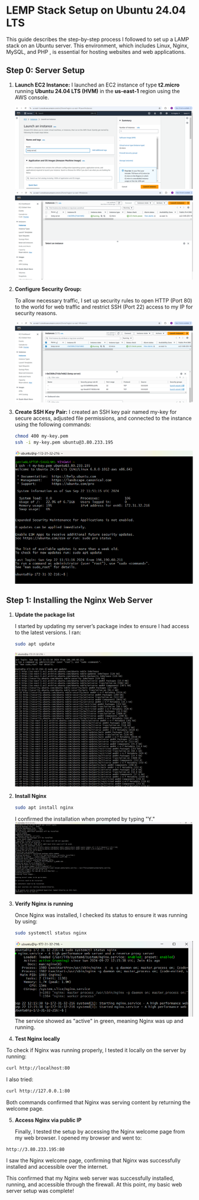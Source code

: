 # LEMP Stack Setup on Ubuntu 24.04 LTS

This guide describes the step-by-step process I followed to set up a LAMP stack on an Ubuntu server. This environment, which includes Linux, Nginx, MySQL, and PHP , is essential for hosting websites and web applications.

## Step 0: Server Setup

1. **Launch EC2 Instance:**
   I launched an EC2 instance of type **t2.micro** running **Ubuntu 24.04 LTS (HVM)** in the **us-east-1** region using the AWS console.

   ![Launch Instance](./self_study/images/ec2_create.png)
   ![Launch Instance](./self_study/images/ec2_instance.png)

2. **Configure Security Group:**
 
   To allow necessary traffic, I set up security rules to open HTTP (Port 80) to the world for web traffic and restrict SSH (Port 22) access to my IP for security reasons.

   ![Security Rules](./self_study/images/security-rule.png)

3. **Create SSH Key Pair:**
   I created an SSH key pair named my-key for secure access, adjusted file permissions, and connected to the instance using the following commands:
     ```bash
     chmod 400 my-key.pem
     ssh -i my-key.pem ubuntu@3.80.233.195
     ```
    ![Connect to instance](./self_study/images/connect_instance.png)

## Step 1: Installing the Nginx Web Server

1. **Update the package list**

   I started by updating my server’s package index to ensure I had access to the latest versions. I ran:
   ```bash
   sudo apt update
   ```
   ![Update Package](./self_study/images/update_package.png)
2. **Install Nginx**

   ```bash
   sudo apt install nginx
   ```
   I confirmed the installation when prompted by typing "Y."
   ![Nginx installed](./self_study/images/nginx_installed.png)
   
3. **Verify Nginx is running**

   Once Nginx was installed, I checked its status to ensure it was running by using:
   ```bash
   sudo systemctl status nginx
   ```
   ![Nginx status](./self_study/images/nginx_running.png)
   The service showed as "active" in green, meaning Nginx was up and running.

4. **Test Nginx locally**

To check if Nginx was running properly, I tested it locally on the server by running:
```bash
curl http://localhost:80
```
I also tried:
```bash
curl http://127.0.0.1:80
```
Both commands confirmed that Nginx was serving content by returning the welcome page.

5. **Access Nginx via public IP**

    Finally, I tested the setup by accessing the Nginx welcome page from my web browser. I opened my browser and went to:
```
http://3.80.233.195:80
```
I saw the Nginx welcome page, confirming that Nginx was successfully installed and accessible over the internet.



This confirmed that my Nginx web server was successfully installed, running, and accessible through the firewall. At this point, my basic web server setup was complete!